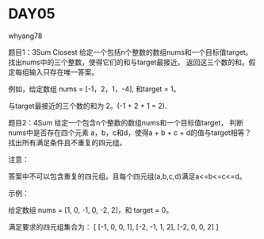 ﻿# DAY05

whyang78

题目1：3Sum Closest
   给定一个包括n个整数的数组nums和一个目标值target。
   找出nums中的三个整数，使得它们的和与target最接近。
   返回这三个数的和。假定每组输入只存在唯一答案。

   

例如，给定数组 nums = [-1，2，1，-4], 和target = 1。
   

与target最接近的三个数的和为 2。(-1 + 2 + 1 = 2).


题目2：4Sum
   给定一个包含n个整数的数组nums和一个目标值target，
   判断nums中是否存在四个元素 a，b，c和d，使得a + b + c + d的值与target相等？
   找出所有满足条件且不重复的四元组。
   

注意：

答案中不可以包含重复的四元组。且每个四元组(a,b,c,d)满足a<=b<=c<=d。

   
   
示例：

给定数组 nums = [1, 0, -1, 0, -2, 2]，和 target = 0。
   

满足要求的四元组集合为：
[
  [-1,  0, 0, 1],
  [-2, -1, 1, 2],
  [-2,  0, 0, 2]
]


